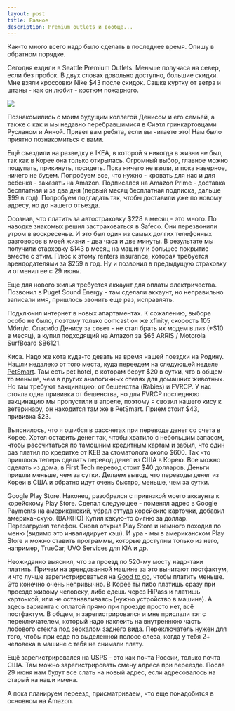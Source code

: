 ```yaml
---
layout: post
title: Разное
description: Premium outlets и вообще...
---
```


Как-то много всего надо было сделать в последнее время. Опишу в обратном порядке.

Сегодня ездили в Seattle Premium Outlets. Меньше получаса на север, если без
пробок. В двух словах довольно доступно, большие скидки. Мне взяли кроссовки Nike
$43 после скидок. Сашке куртку от ветра и штаны - как он любит - костюм пожарного.

<img src="http://i.imgur.com/9HNWAHnl.jpg" class="img-responsive img-thumbnail">

Познакомились с моим будущим коллегой Денисом и его семьёй, а также с
как и мы недавно перебравшимися в Сиэтл гринкартовцами Русланом и Анной.
Привет вам ребята, если вы читаете это! Нам было приятно познакомиться с вами.

Ещё съездили на разведку в IKEA, в которой я никогда в жизни не был, так как
в Корее она только открылась. Огромный выбор, главное можно пощупать, прикинуть,
посидеть. Пока ничего не взяли, и пока наверное, ничего не будем. Попробуем
все, что нужно - кровать для нас и для ребенка - заказать на Amazon. 
Подписался на Amazon Prime - доставка бесплатная и за два дня (первый месяц
бесплатная подписка, дальше $99 в год). Попробуем 
подгадать так, чтобы доставили уже по новому адресу, но до нашего отъезда.

Осознав, что платить за автостраховку $228 в месяц - это много. По наводке знакомых
решил застраховаться в Safeco. Они перезвонили утром в воскресенье. И это был
один из самых долгих телефонных разговоров в моей жизни - два часа и две минуты.
В результате мы получили старховку $143 в месяц на машину и большее покрытие вместе
с этим. Плюс к этому renters insurance, которая требуется арендодателями за $259 в год.
Ну и позвонил в предыдущую страховку и отменил ее с 29 июня.

Еще для нового жилья требуется аккаунт для оплаты электричества. Позвонил в Puget 
Sound Energy - там сделали аккаунт, но неправильно записали имя, пришлось звонить еще
раз, исправлять.

Подключил интернет в новых апартаментах. К сожалению, выбора особо не было, поэтому
только comcast он же xfinity, скорость 105 Мбит/c. Спасибо Денису за совет - не стал
брать их модем в лиз (+$10 в месяц), а купил подходящий на Amazon за $65 
ARRIS / Motorola SurfBoard SB6121.

Киса. Надо же кота куда-то девать на время нашей поездки на Родину. Нашли недалеко от
того места, куда переедем на следующей неделе [PetSmart](http://stores.petsmart.com/2055).
Там есть pet hotel, в которам берут $20 в сутки, что в общем-то меньше, чем в других
аналогичных отелях для домашних животных. Но там требуют вакцинацию: от бешенства 
(Rabies) и FVRCP. У нас стояла одна прививка от бешенства, но для FVRCP последнюю
вакцинацию мы пропустили в апреле, поэтому я свозил нашего кису к ветеринару, он 
находится там же в PetSmart. Прием стоит $43, прививка $23.

Выяснилось, что я ошибся в рассчетах при переводе денег со счета в Корее. Хотел
оставить денег так, чтобы хватило с небольшим запасом, 
чтобы рассчитаться по тамошним кредитным картам
и забыл, что один раз платил по кредитке от KEB за стоматолога около $600.
Так что пришлось теперь сделать перевод денег из США в Корею. Все можно сделать из
дома, в First Tech перевод стоит $40 долларов. Деньги пришли меньше, чем за сутки.
Делаем вывод, что переводы денег из Кореи в США и обратно идут очень быстро, меньше,
чем за сутки.

Google Play Store. Наконец, разобрался с привязкой моего аккаунта к корейскому Play Store.
Сделал следующее - поменял адрес в Google Payments на американский, убрал оттуда корейские
карточки, добавил американскую. (ВАЖНО) Купил какую-то фигню за доллар. Перезагрузил телефон.
Снова открыл Play Store и немного походил по меню (видимо это инвалидирует кэш). И ура - мы
в американском Play Store и можно ставить программы, которые доступны только из него, например,
TrueCar, UVO Services для KIA и др.

Неожиданно выяснил, что за проезд по 520-му мосту надо-таки платить. Причем на арендованной
машине за это вычитают постфактум, и что лучше зарегистрироваться на 
[Good to go](https://mygoodtogo.com/olcsc/AccountLogin.do), чтобы платить меньше.
Это конечно очень непривычно. В Корее ты либо платишь сразу при проезде живому человеку,
либо едешь через HiPass и платишь карточкой, или не останавливаясь (нужно устройство в машине).
А здесь варианта с оплатой прямо при проезде просто нет, всё постфактум. В общем, я 
зарегистрировался и мне прислали тэг с переключателем, который надо наклеить на внутреннюю
часть лобового стекла под зеркалом заднего вида. Переключатель нужен для того, чтобы при
езде по выделенной полосе слева, когда у тебя 2+ человека в машине с тебя не снимали плату.

Ещё зарегистрировался на USPS - это как почта России, только почта США.
Там можно зарегистрировать смену адреса при переезде. После 29 июня нам будут все слать
на новый адрес, если адресовалось на старый на наши имена.

А пока планируем переезд, присматриваем, что еще понадобится в основном на Amazon.









